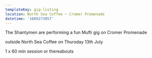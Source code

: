 ```yaml
---
templateKey: gig-listing
location: North Sea Coffee ~ Cromer Promenade
datetime: '1689273057'
---
```

T﻿he Shantymen are performing a fun Mufti  gig on Cromer Promenade  

o﻿utside N﻿orth Sea Coffee on Thursday 13th July 

1 x 60 min session or thereabouts
